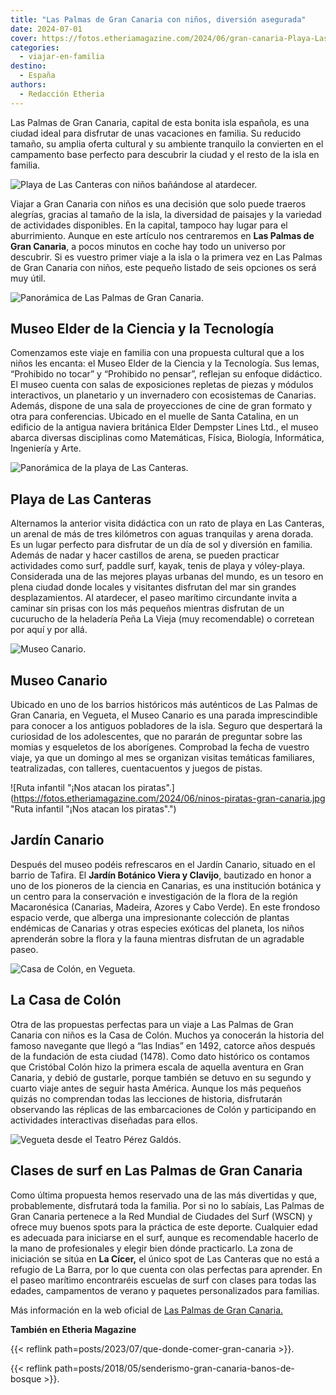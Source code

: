 ```yaml
---
title: "Las Palmas de Gran Canaria con niños, diversión asegurada"
date: 2024-07-01
cover: https://fotos.etheriamagazine.com/2024/06/gran-canaria-Playa-Las-Canteras.jpg
categories: 
  - viajar-en-familia
destino: 
  - España
authors: 
  - Redacción Etheria
---
```


Las Palmas de Gran Canaria, capital de esta bonita isla española, es una ciudad ideal 
para disfrutar de unas vacaciones en familia. Su reducido tamaño, su amplia oferta 
cultural y su ambiente tranquilo la convierten en el campamento base perfecto para 
descubrir la ciudad y el resto de la isla en familia. 

![Playa de Las Canteras con niños bañándose al atardecer.](https://fotos.etheriamagazine.com/2024/06/gran-canaria-Playa-Las-Canteras.jpg "Playa de Las Canteras al atardecer. © Nacho González/ LPAvisit")

Viajar a Gran Canaria con niños es una decisión que solo puede traeros alegrías, gracias 
al tamaño de la isla, la diversidad de paisajes y la variedad de actividades 
disponibles. En la capital, tampoco hay lugar para el aburrimiento. Aunque en este 
artículo nos centraremos en **Las Palmas de Gran Canaria**, a pocos minutos en coche hay 
todo un universo por descubrir. Si es vuestro primer viaje a la isla o la primera vez en 
Las Palmas de Gran Canaria con niños, este pequeño listado de seis opciones os será muy 
útil. 

![Panorámica de Las Palmas de Gran Canaria.](https://fotos.etheriamagazine.com/2024/06/las-palmas-gran-canaria.jpg "Vista de Las Palmas de Gran Canaria. © Nacho González")

## Museo Elder de la Ciencia y la Tecnología

Comenzamos este viaje en familia con una propuesta cultural que a los niños les encanta: 
el Museo Elder de la Ciencia y la Tecnología. Sus lemas, “Prohibido no tocar” y 
“Prohibido no pensar”, reflejan su enfoque didáctico. El museo cuenta con salas de 
exposiciones repletas de piezas y módulos interactivos, un planetario y un invernadero 
con ecosistemas de Canarias. Además, dispone de una sala de proyecciones de cine de gran 
formato y otra para conferencias. Ubicado en el muelle de Santa Catalina, en un edificio 
de la antigua naviera británica Elder Dempster Lines Ltd., el museo abarca diversas 
disciplinas como Matemáticas, Física, Biología, Informática, Ingeniería y Arte. 

![Panorámica de la playa de Las Canteras.](https://fotos.etheriamagazine.com/2024/06/gran-canaria-Las-Canteras.jpg "Panorámica de la playa de Las Canteras. © Nacho González")

## Playa de Las Canteras

Alternamos la anterior visita didáctica con un rato de playa en Las Canteras, un arenal 
de más de tres kilómetros con aguas tranquilas y arena dorada. Es un lugar perfecto para 
disfrutar de un día de sol y diversión en familia. Además de nadar y hacer castillos de 
arena, se pueden practicar actividades como surf, paddle surf, kayak, tenis de playa y 
vóley-playa. Considerada una de las mejores playas urbanas del mundo, es un tesoro en 
plena ciudad donde locales y visitantes disfrutan del mar sin grandes desplazamientos. 
Al atardecer, el paseo marítimo circundante invita a caminar sin prisas con los más 
pequeños mientras disfrutan de un cucurucho de la heladería Peña La Vieja (muy 
recomendable) o corretean por aquí y por allá. 

![Museo Canario.](https://fotos.etheriamagazine.com/2024/06/Museo-Canario.jpg "Museo Canario.")

## Museo Canario

Ubicado en uno de los barrios históricos más auténticos de Las Palmas de Gran Canaria, 
en Vegueta, el Museo Canario es una parada imprescindible para conocer a los antiguos 
pobladores de la isla. Seguro que despertará la curiosidad de los adolescentes, que no 
pararán de preguntar sobre las momias y esqueletos de los aborígenes. Comprobad la fecha 
de vuestro viaje, ya que un domingo al mes se organizan visitas temáticas familiares, 
teatralizadas, con talleres, cuentacuentos y juegos de pistas. 

![Ruta infantil "¡Nos atacan los piratas".](https://fotos.etheriamagazine.com/2024/06/ninos-piratas-gran-canaria.jpg "Ruta infantil "¡Nos atacan los piratas".")

## Jardín Canario

Después del museo podéis refrescaros en el Jardín Canario, situado en el barrio de 
Tafira. El **Jardín Botánico Viera y Clavijo**, bautizado en honor a uno de los pioneros 
de la ciencia en Canarias, es una institución botánica y un centro para la conservación 
e investigación de la flora de la región Macaronésica (Canarias, Madeira, Azores y Cabo 
Verde). En este frondoso espacio verde, que alberga una impresionante colección de 
plantas endémicas de Canarias y otras especies exóticas del planeta, los niños 
aprenderán sobre la flora y la fauna mientras disfrutan de un agradable paseo. 

![Casa de Colón, en Vegueta.](https://fotos.etheriamagazine.com/2024/06/Casa-Colon-gran-canaria.jpg "Casa de Colón, en Vegueta. © Nacho González/ LPAvisit")

## La Casa de Colón

Otra de las propuestas perfectas para un viaje a Las Palmas de Gran Canaria con niños es 
la Casa de Colón. Muchos ya conocerán la historia del famoso navegante que llegó a “las 
Indias” en 1492, catorce años después de la fundación de esta ciudad (1478). Como dato 
histórico os contamos que Cristóbal Colón hizo la primera escala de aquella aventura en 
Gran Canaria, y debió de gustarle, porque también se detuvo en su segundo y cuarto viaje 
antes de seguir hasta América. Aunque los más pequeños quizás no comprendan todas las 
lecciones de historia, disfrutarán observando las réplicas de las embarcaciones de Colón 
y participando en actividades interactivas diseñadas para ellos. 

![Vegueta desde el Teatro Pérez Galdós.](https://fotos.etheriamagazine.com/2024/06/Vegueta-palmas-gran-canaria.jpg "Vegueta desde el Teatro Pérez Galdós. © Nacho González")

## Clases de surf en Las Palmas de Gran Canaria

Como última propuesta hemos reservado una de las más divertidas y que, probablemente, 
disfrutará toda la familia. Por si no lo sabíais, Las Palmas de Gran Canaria pertenece a 
la Red Mundial de Ciudades del Surf (WSCN) y ofrece muy buenos spots para la práctica de 
este deporte. Cualquier edad es adecuada para iniciarse en el surf, aunque es 
recomendable hacerlo de la mano de profesionales y elegir bien dónde practicarlo. La 
zona de iniciación se sitúa en **La Cícer,** el único spot de Las Canteras que no está a 
refugio de La Barra, por lo que cuenta con olas perfectas para aprender. En el paseo 
marítimo encontraréis escuelas de surf con clases para todas las edades, campamentos de 
verano y paquetes personalizados para familias. 

Más información en la web oficial de [Las Palmas de Gran 
Canaria](https://lpavisit.com/es/)[.](http://www.LPAvisit.com) 

**También en Etheria Magazine** 

{{< reflink path=posts/2023/07/que-donde-comer-gran-canaria >}}. 

{{< reflink path=posts/2018/05/senderismo-gran-canaria-banos-de-bosque >}}.
